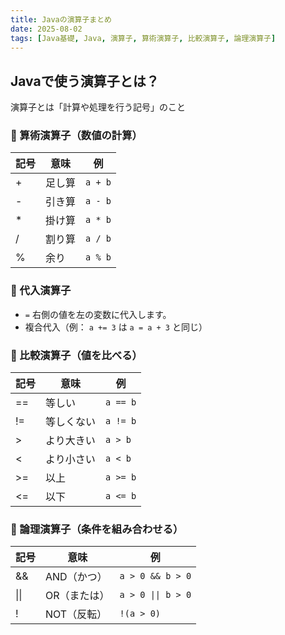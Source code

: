 ```yaml
---
title: Javaの演算子まとめ
date: 2025-08-02
tags: [Java基礎, Java, 演算子, 算術演算子, 比較演算子, 論理演算子]
---
```


## Javaで使う演算子とは？

演算子とは「計算や処理を行う記号」のこと

### 🔢 算術演算子（数値の計算）

| 記号 | 意味 | 例 |
|------|------|----|
| + | 足し算 | `a + b` |
| - | 引き算 | `a - b` |
| * | 掛け算 | `a * b` |
| / | 割り算 | `a / b` |
| % | 余り | `a % b` |

### 🧮 代入演算子

- `=` 右側の値を左の変数に代入します。
- 複合代入（例： `a += 3` は `a = a + 3` と同じ）

### 🤝 比較演算子（値を比べる）

| 記号 | 意味 | 例 |
|------|------|----|
| == | 等しい | `a == b` |
| != | 等しくない | `a != b` |
| > | より大きい | `a > b` |
| < | より小さい | `a < b` |
| >= | 以上 | `a >= b` |
| <= | 以下 | `a <= b` |

### 🧠 論理演算子（条件を組み合わせる）

| 記号 | 意味 | 例 |
|------|------|----|
| && | AND（かつ） | `a > 0 && b > 0` |
| \|\| | OR（または） | `a > 0 \|\| b > 0` |
| ! | NOT（反転） | `!(a > 0)` |

